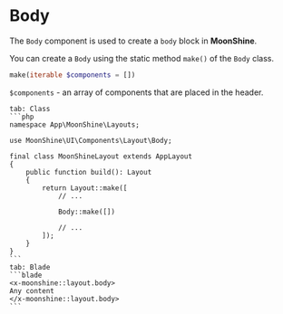 # Body

The `Body` component is used to create a `body` block in **MoonShine**.

You can create a `Body` using the static method `make()` of the `Body` class.

```php
make(iterable $components = [])
```
`$components` - an array of components that are placed in the header.

~~~tabs
tab: Class
```php
namespace App\MoonShine\Layouts;

use MoonShine\UI\Components\Layout\Body;

final class MoonShineLayout extends AppLayout
{
    public function build(): Layout
    {
        return Layout::make([
            // ...

            Body::make([])

            // ...
        ]);
    }
}
```
tab: Blade
```blade
<x-moonshine::layout.body>
Any content
</x-moonshine::layout.body>
```
~~~
